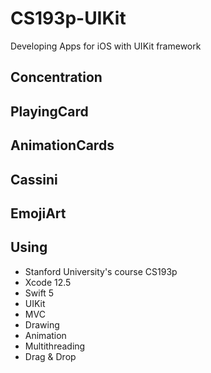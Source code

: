 # CS193p-UIKit

Developing Apps for iOS with UIKit framework

## Concentration

## PlayingCard

## AnimationCards

## Cassini

## EmojiArt

## Using

- Stanford University's course CS193p
- Xcode 12.5
- Swift 5
- UIKit
- MVC
- Drawing
- Animation
- Multithreading
- Drag & Drop
